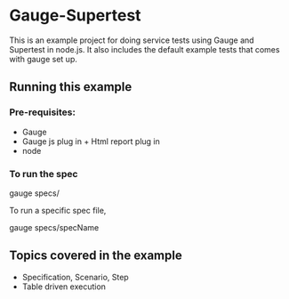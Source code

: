 # Gauge-Supertest
This is an example project for doing service tests using Gauge and Supertest in node.js.
It also includes the default example tests that comes with gauge set up. 

## Running this example

### Pre-requisites:
* Gauge
* Gauge js plug in + Html report plug in
* node

### To run the spec

gauge specs/

To run a specific spec file, 

gauge specs/specName

## Topics covered in the example

* Specification, Scenario, Step
* Table driven execution

